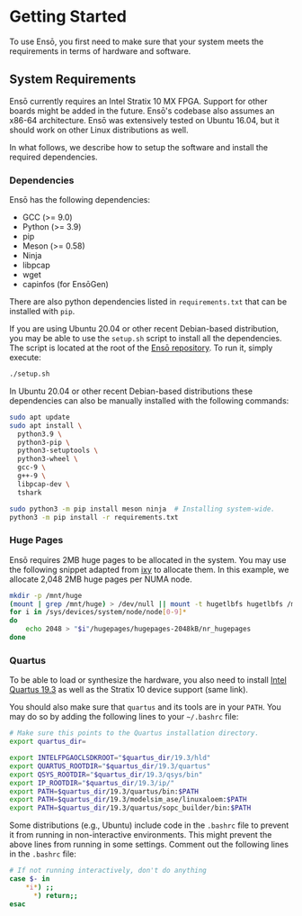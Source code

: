 # Getting Started

To use Ensō, you first need to make sure that your system meets the requirements in terms of hardware and software.

## System Requirements

Ensō currently requires an Intel Stratix 10 MX FPGA. Support for other boards might be added in the future. Ensō's codebase also assumes an x86-64 architecture. Ensō was extensively tested on Ubuntu 16.04, but it should work on other Linux distributions as well.

In what follows, we describe how to setup the software and install the required dependencies.

### Dependencies

Ensō has the following dependencies:

- GCC (>= 9.0)
- Python (>= 3.9)
- pip
- Meson (>= 0.58)
- Ninja
- libpcap
- wget
- capinfos (for EnsōGen)

There are also python dependencies listed in `requirements.txt` that can be installed with `pip`.

If you are using Ubuntu 20.04 or other recent Debian-based distribution, you may be able to use the `setup.sh` script to install all the dependencies. The script is located at the root of the [Ensō repository](https://github.com/crossroadsfpga/enso). To run it, simply execute:

```bash
./setup.sh
```

In Ubuntu 20.04 or other recent Debian-based distributions these dependencies can also be manually installed with the following commands:
```bash
sudo apt update
sudo apt install \
  python3.9 \
  python3-pip \
  python3-setuptools \
  python3-wheel \
  gcc-9 \
  g++-9 \
  libpcap-dev \
  tshark

sudo python3 -m pip install meson ninja  # Installing system-wide.
python3 -m pip install -r requirements.txt
```

### Huge Pages

Ensō requires 2MB huge pages to be allocated in the system. You may use the following snippet adapted from [ixy](https://github.com/emmericp/ixy/blob/master/setup-hugetlbfs.sh) to allocate them. In this example, we allocate 2,048 2MB huge pages per NUMA node.

```bash
mkdir -p /mnt/huge
(mount | grep /mnt/huge) > /dev/null || mount -t hugetlbfs hugetlbfs /mnt/huge
for i in /sys/devices/system/node/node[0-9]*
do
	echo 2048 > "$i"/hugepages/hugepages-2048kB/nr_hugepages
done
```

### Quartus

To be able to load or synthesize the hardware, you also need to install [Intel Quartus 19.3](https://fpgasoftware.intel.com/19.3/?edition=pro) as well as the Stratix 10 device support (same link).

You should also make sure that `quartus` and its tools are in your `PATH`. You may do so by adding the following lines to your `~/.bashrc` file:

```bash
# Make sure this points to the Quartus installation directory.
export quartus_dir=

export INTELFPGAOCLSDKROOT="$quartus_dir/19.3/hld"
export QUARTUS_ROOTDIR="$quartus_dir/19.3/quartus"
export QSYS_ROOTDIR="$quartus_dir/19.3/qsys/bin"
export IP_ROOTDIR="$quartus_dir/19.3/ip/"
export PATH=$quartus_dir/19.3/quartus/bin:$PATH
export PATH=$quartus_dir/19.3/modelsim_ase/linuxaloem:$PATH
export PATH=$quartus_dir/19.3/quartus/sopc_builder/bin:$PATH
```

Some distributions (e.g., Ubuntu) include code in the `.bashrc` file to prevent it from running in non-interactive environments. This might prevent the above lines from running in some settings. Comment out the following lines in the `.bashrc` file:

```bash
# If not running interactively, don't do anything
case $- in
    *i*) ;;
      *) return;;
esac
```
